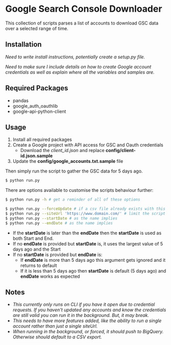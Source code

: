 # Google Search Console Downloader

This collection of scripts parses a list of accounts to download GSC data over a selected range of time.
## Installation

_Need to write install instructions, potentially create a setup.py file._

_Need to make sure I include details on how to create Google account credentials as well as explain where all the variables and samples are._

## Required Packages
- pandas
- google_auth_oauthlib
- google-api-python-client

## Usage

1. Install all required packages
2. Create a Google project with API access for GSC and Oauth credentials
   - Download the _client_id.json_ and replace **config/client-id.json.sample**
3. Update the **config/google_accounts.txt.sample** file

Then simply run the script to gather the GSC data for 5 days ago.
```bash
$ python run.py
```

There are options available to customise the scripts behaviour further:
```bash
$ python run.py -h # get a reminder of all of these options

$ python run.py --forceUpdate # if a csv file already exists with this site and date options this will delete it so it can be re-run
$ python run.py --siteUrl 'https://www.domain.com/' # limit the script to a single domain you have access to (domain needs to exactly match what is in GSC)
$ python run.py --startDate # as the name implies
$ python run.py --endDate # as the name implies
```
- If the **startDate** is later than the **endDate** then the **startDate** is used as both Start and End.
- If no **endDate** is provided but **startDate** is, it uses the largest value of 5 days ago and the Start
- If no **startDate** is provided but **endDate** is:
  - If **endDate** is more than 5 days ago this argument gets ignored and it returns to default
  - If it is less than 5 days ago then **startDate** is default (5 days ago) and **endDate** works as expected


## Notes

- _This currently only runs on CLI if you have it open due to credential requests.
If you haven't updated any accounts and know the credentials are still valid you can run it in the background. But, it may break._
- _This needs to have more features added, like the ability to run a single account rather than just a single siteUrl._
- _When running in the background, or forced, it should push to BigQuery. Otherwise should default to a CSV export._

